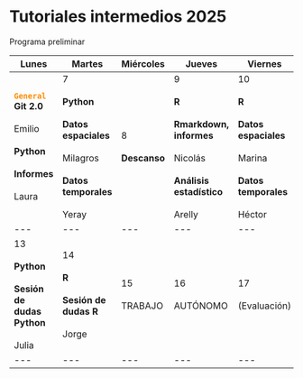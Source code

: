# Tutoriales intermedios 2025

Programa preliminar

| Lunes | Martes | Miércoles | Jueves | Viernes | Sábado | Domingo |
| --- | --- | --- | --- | --- | --- | --- |
| <code style="color : darkorange">**General**</code>  <br>**Git 2.0** <br><br>Emilio<br><br>**Python**<br><br>**Informes**<br><br>Laura | 7<br><br>**Python**<br><br>**Datos espaciales**<br><br>Milagros<br><br>**Datos temporales**<br><br>Yeray | 8<br><br>**Descanso** | 9<br><br>**R**<br><br>**Rmarkdown, informes**<br><br>Nicolás<br><br>**Análisis estadístico**<br><br>Arelly | 10<br><br>**R**<br><br>**Datos espaciales**<br><br>Marina<br><br>**Datos temporales**<br><br>Héctor | 11  | 12  |
| --- | --- | --- | --- | --- | --- | --- |
| 13<br><br>**Python**<br><br>**Sesión de dudas Python**<br><br>Julia | 14<br><br>**R**<br><br>**Sesión de dudas R**<br><br>Jorge | 15<br><br>TRABAJO | 16<br><br>AUTÓNOMO | 17<br><br>(Evaluación) |     |     |
| --- | --- | --- | --- | --- | --- | --- |

